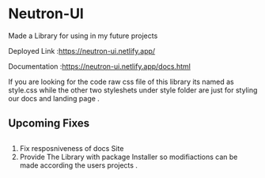 # Neutron-UI
Made a Library for using in my future projects 

Deployed Link :https://neutron-ui.netlify.app/

Documentation :https://neutron-ui.netlify.app/docs.html

If you are looking for the code raw css file of this library its named as style.css
while the other two styleshets under style folder are just for styling our docs and landing page .

## Upcoming Fixes <h2>
 1. Fix resposniveness of docs Site
 2. Provide The Library with package Installer so modifiactions can be made according the users projects .
